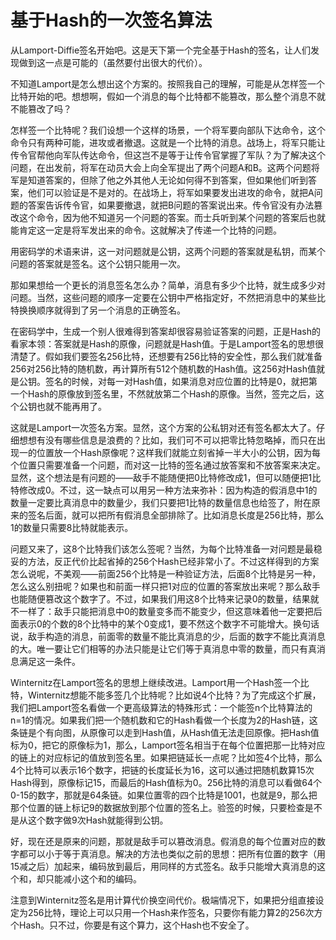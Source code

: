 # 基于Hash的一次签名算法

从Lamport-Diffie签名开始吧。这是天下第一个完全基于Hash的签名，让人们发现做到这一点是可能的（虽然要付出很大的代价）。

不知道Lamport是怎么想出这个方案的。按照我自己的理解，可能是从怎样签一个比特开始的吧。想想啊，假如一个消息的每个比特都不能篡改，那么整个消息不就不能篡改了吗？

怎样签一个比特呢？我们设想一个这样的场景，一个将军要向部队下达命令，这个命令只有两种可能，进攻或者撤退。这就是一个比特的消息。战场上，将军只能让传令官帮他向军队传达命令，但这岂不是等于让传令官掌握了军队？为了解决这个问题，在出发前，将军在动员大会上向全军提出了两个问题A和B。这两个问题将军是知道答案的，但除了他之外其他人无论如何得不到答案，但如果他们听到答案，他们可以验证是不是对的。在战场上，将军如果要发出进攻的命令，就把A问题的答案告诉传令官，如果要撤退，就把B问题的答案说出来。传令官没有办法篡改这个命令，因为他不知道另一个问题的答案。而士兵听到某个问题的答案后也就能肯定这一定是将军发出来的命令。这就解决了传递一个比特的问题。

用密码学的术语来讲，这一对问题就是公钥，这两个问题的答案就是私钥，而某个问题的答案就是签名。这个公钥只能用一次。

那如果想给一个更长的消息签名怎么办？简单，消息有多少个比特，就生成多少对问题。当然，这些问题的顺序一定要在公钥中严格指定好，不然把消息中的某些比特换换顺序就得到了另一个消息的正确签名。

在密码学中，生成一个别人很难得到答案却很容易验证答案的问题，正是Hash的看家本领：答案就是Hash的原像，问题就是Hash值。于是Lamport签名的思想很清楚了。假如我们要签名256比特，还想要有256比特的安全性，那么我们就准备256对256比特的随机数，再计算所有512个随机数的Hash值。这256对Hash值就是公钥。签名的时候，对每一对Hash值，如果消息对应位置的比特是0，就把第一个Hash的原像放到签名里，不然就放第二个Hash的原像。当然，签完之后，这个公钥也就不能再用了。

这就是Lamport一次签名方案。显然，这个方案的公私钥对还有签名都太大了。仔细想想有没有哪些信息是浪费的？比如，我们可不可以把零比特忽略掉，而只在出现一的位置放一个Hash原像呢？这样我们就能立刻省掉一半大小的公钥，因为每个位置只需要准备一个问题，而对这一比特的签名通过放答案和不放答案来决定。显然，这个想法是有问题的——敌手不能随便把0比特修改成1，但可以随便把1比特修改成0。不过，这一缺点可以用另一种方法来弥补：因为构造的假消息中1的数量一定要比真消息中的数量少，我们只要把1比特的数量信息也给签了，附在原来的签名后面，就可以把所有假消息全部排除了。比如消息长度是256比特，那么1的数量只需要8比特就能表示。

问题又来了，这8个比特我们该怎么签呢？当然，为每个比特准备一对问题是最稳妥的方法，反正代价比起省掉的256个Hash已经非常小了。不过这样得到的方案怎么说呢，不美观——前面256个比特是一种验证方法，后面8个比特是另一种，怎么这么别扭呢？如果也和前面一样只把1对应的位置的答案放出来呢？那么敌手也能随便篡改这个数字了。不过，如果我们用这8个比特来记录0的数量，结果就不一样了：敌手只能把消息中0的数量变多而不能变少，但这意味着他一定要把后面表示0的个数的8个比特中的某个0变成1，要不然这个数字不可能增大。换句话说，敌手构造的消息，前面零的数量不能比真消息的少，后面的数字不能比真消息的大。唯一要让它们相等的办法只能是让它们等于真消息中零的数量，而只有真消息满足这一条件。

Winternitz在Lamport签名的思想上继续改进。Lamport用一个Hash签一个比特，Winternitz想能不能多签几个比特呢？比如说4个比特？为了完成这个扩展，我们把Lamport签名看做一个更高级算法的特殊形式：一个能签n个比特算法的n=1的情况。如果我们把一个随机数和它的Hash看做一个长度为2的Hash链，这条链是个有向图，从原像可以走到Hash值，从Hash值无法走回原像。把Hash值标为0，把它的原像标为1，那么，Lamport签名相当于在每个位置把那一比特对应的链上的对应标记的值放到签名里。如果把链延长一点呢？比如签4个比特，那么4个比特可以表示16个数字，把链的长度延长为16，这可以通过把随机数算15次Hash得到，原像标记15，而最后的Hash值标为0。256比特的消息可以看做64个0-15的数字，那就是64条链。如果位置零的四个比特是1001，也就是9，那么把那个位置的链上标记9的数据放到那个位置的签名上。验签的时候，只要检查是不是从这个数字做9次Hash就能得到公钥。

好，现在还是原来的问题，那就是敌手可以篡改消息。假消息的每个位置对应的数字都可以小于等于真消息。解决的方法也类似之前的思想：把所有位置的数字（用15减之后）加起来，编码放到最后，用同样的方式签名。敌手只能增大真消息的这个和，却只能减小这个和的编码。

注意到Winternitz签名是用计算代价换空间代价。极端情况下，如果把分组直接设定为256比特，理论上可以只用一个Hash来作签名，只要你有能力算2的256次方个Hash。只不过，你要是有这个算力，这个Hash也不安全了。
